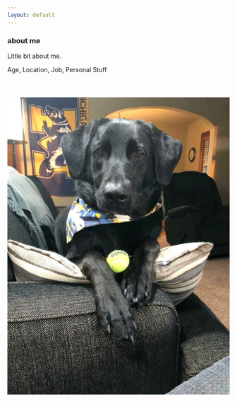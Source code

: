 ```yaml
---
layout: default
---
```

<div class="blurb">
         <section>
            <!-- FIRST BLOCK -->
            <div id="first-block">
               <div class="line">
                  <div class="margin-bottom">
                     <div class="margin">
                        <article class="s-12">
                           <h1>about me</h1>
                           <p>Little bit about me.</p>
                           <p>Age, Location, Job, Personal Stuff</p>
                           <br>
                           <h1><img src="img/frank.jpg"></h1>
                        </article>
                     </div>
                  </div>
               </div>
            </div>
         </section>
</div><!-- /.blurb -->
